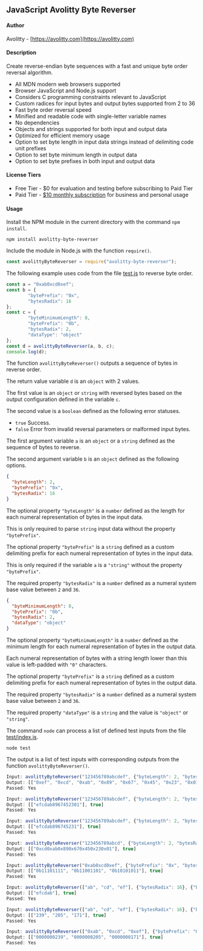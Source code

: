 ## JavaScript Avolitty Byte Reverser

#### Author
Avolitty - [https://avolitty.com](https://avolitty.com)

#### Description
Create reverse-endian byte sequences with a fast and unique byte order reversal algorithm.

- All MDN modern web browsers supported
- Browser JavaScript and Node.js support
- Considers C programming constraints relevant to JavaScript
- Custom radices for input bytes and output bytes supported from 2 to 36
- Fast byte order reversal speed
- Minified and readable code with single-letter variable names
- No dependencies
- Objects and strings supported for both input and output data
- Optimized for efficient memory usage
- Option to set byte length in input data strings instead of delimiting code unit prefixes
- Option to set byte minimum length in output data
- Option to set byte prefixes in both input and output data

#### License Tiers
- Free Tier - $0 for evaluation and testing before subscribing to Paid Tier
- Paid Tier - [$10 monthly subscription](https://avolitty.com/subscribe/) for business and personal usage

#### Usage
Install the NPM module in the current directory with the command `npm install`.

``` console
npm install avolitty-byte-reverser
```

Include the module in Node.js with the function `require()`.

``` javascript
const avolittyByteReverser = require("avolitty-byte-reverser");
```

The following example uses code from the file [test.js](https://github.com/avolitty/javascript-avolitty-byte-reverser/blob/main/test.js) to reverse byte order.

``` javascript
const a = "0xab0xcd0xef";
const b = {
        "bytePrefix": "0x",
        "bytesRadix": 16
};
const c = {
        "byteMinimumLength": 8,
        "bytePrefix": "0b",
        "bytesRadix": 2,
        "dataType": "object"
};
const d = avolittyByteReverser(a, b, c);
console.log(d);
```

The function `avolittyByteReverser()` outputs a sequence of bytes in reverse order.

The return value variable `d` is an `object` with 2 values.

The first value is an `object` or `string` with reversed bytes based on the output configuration defined in the variable `c`.

The second value is a `boolean` defined as the following error statuses.

- `true` Success.
- `false` Error from invalid reversal parameters or malformed input bytes.

The first argument variable `a` is an `object` or a `string` defined as the sequence of bytes to reverse.

The second argument variable `b` is an `object` defined as the following options.

``` json
{
  "byteLength": 2,
  "bytePrefix": "0x",
  "bytesRadix": 16
}
```

The optional property `"byteLength"` is a `number` defined as the length for each numeral representation of bytes in the input data.

This is only required to parse `string` input data without the property `"bytePrefix"`.

The optional property `"bytePrefix"` is a `string` defined as a custom delimiting prefix for each numeral representation of bytes in the input data.

This is only required if the variable `a` is a `"string"` without the property `"bytePrefix"`.

The required property `"bytesRadix"` is a `number` defined as a numeral system base value between `2` and `36`.

``` json
{
  "byteMinimumLength": 8,
  "bytePrefix": "0b",
  "bytesRadix": 2,
  "dataType": "object"
}
```

The optional property `"byteMinimumLength"` is a `number` defined as the minimum length for each numeral representation of bytes in the output data.

Each numeral representation of bytes with a string length lower than this value is left-padded with `"0"` characters.

The optional property `"bytePrefix"` is a `string` defined as a custom delimiting prefix for each numeral representation of bytes in the output data.

The required property `"bytesRadix"` is a `number` defined as a numeral system base value between `2` and `36`.

The required property `"dataType"` is a `string` and the value is `"object"` or `"string"`.

The command `node` can process a list of defined test inputs from the file [test/index.js](https://github.com/avolitty/javascript-avolitty-byte-reverser/blob/main/test.js).

``` console
node test
```

The output is a list of test inputs with corresponding outputs from the function `avolittyByteReverser()`.

``` javascript
Input: avolittyByteReverser("123456789abcdef", {"byteLength": 2, "bytesRadix": 16}, {"byteMinimumLength": 2, "bytePrefix": "0x", "bytesRadix": 16, "dataType": "object"});
Output: [["0xef", "0xcd", "0xab", "0x89", "0x67", "0x45", "0x23", "0x01"], true]
Passed: Yes

Input: avolittyByteReverser("123456789abcdef", {"byteLength": 2, "bytesRadix": 16}, {"byteMinimumLength": 2, "bytesRadix": 16, "dataType": "string"});
Output: [["efcdab8967452301"], true]
Passed: Yes

Input: avolittyByteReverser("123456789abcdef", {"byteLength": 2, "bytesRadix": 16}, {"bytesRadix": 16, "dataType": "string"});
Output: [["efcdab896745231"], true]
Passed: Yes

Input: avolittyByteReverser("123456789abcd", {"byteLength": 2, "bytesRadix": 16}, {"byteMinimumLength": 2, "bytePrefix": "0x", "bytesRadix": 16, "dataType": "string"});
Output: [["0xcd0xab0x890x670x450x230x01"], true]
Passed: Yes

Input: avolittyByteReverser("0xab0xcd0xef", {"bytePrefix": "0x", "bytesRadix": 16}, {"byteMinimumLength": 8, "bytePrefix": "0b", "bytesRadix": 2, "dataType": "object"});
Output: [["0b11101111", "0b11001101", "0b10101011"], true]
Passed: Yes

Input: avolittyByteReverser(["ab", "cd", "ef"], {"bytesRadix": 16}, {"bytesRadix": 16, "dataType": "string"});
Output: [["efcdab"], true]
Passed: Yes

Input: avolittyByteReverser(["ab", "cd", "ef"], {"bytesRadix": 16}, {"bytesRadix": 10, "dataType": "object"});
Output: [["239", "205", "171"], true]
Passed: Yes

Input: avolittyByteReverser(["0xab", "0xcd", "0xef"], {"bytePrefix": "0x", "bytesRadix": 16}, {"byteMinimumLength": 10, "bytesRadix": 10, "dataType": "object"});
Output: [["0000000239", "0000000205", "0000000171"], true]
Passed: Yes
```
